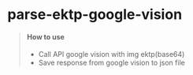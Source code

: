 # parse-ektp-google-vision
> #### How to use
>
> - Call API google vision with img ektp(base64)
> - Save response from google vision to json file